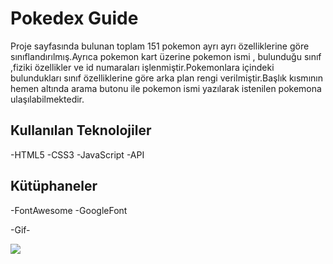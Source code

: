 <h1>Pokedex Guide</h1>

Proje sayfasında bulunan toplam 151 pokemon ayrı ayrı özelliklerine göre sınıflandırılmış.Ayrıca pokemon kart üzerine pokemon ismi , bulunduğu sınıf ,fiziki özellikler ve id numaraları işlenmiştir.Pokemonlara içindeki bulundukları sınıf özelliklerine göre arka plan rengi verilmiştir.Başlık kısmının hemen altında arama butonu ile pokemon ismi yazılarak istenilen pokemona ulaşılabilmektedir.

<h2>Kullanılan Teknolojiler</h2>
-HTML5
-CSS3
-JavaScript
-API

<h2>Kütüphaneler</h2>
-FontAwesome
-GoogleFont

-Gif-

<img src="/Pokedex-Guide-Google-Chrome-2023-11-06-20-46-53.gif"/>
